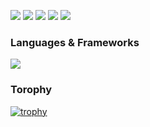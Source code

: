 ![](http://github-profile-summary-cards.vercel.app/api/cards/profile-details?username=kazuki47&theme=dracula)
![](http://github-profile-summary-cards.vercel.app/api/cards/repos-per-language?username=kazuki47&theme=dracula)
![](http://github-profile-summary-cards.vercel.app/api/cards/most-commit-language?username=kazuki47&theme=dracula)
![](http://github-profile-summary-cards.vercel.app/api/cards/stats?username=kazuki47&theme=dracula)
![](http://github-profile-summary-cards.vercel.app/api/cards/productive-time?username=kazuki47&theme=dracula&utcOffset=9)

### Languages & Frameworks
![](https://skillicons.dev/icons?i=python,js,ts,vue,html,css,react,nextjs,express,nestjs)


### Torophy
[![trophy](https://github-profile-trophy.vercel.app/?username=kazuki47&thema=dracula&margin-w=15&margin-h=15&column=7)](https://github.com/ryo-ma/github-profile-trophy)
